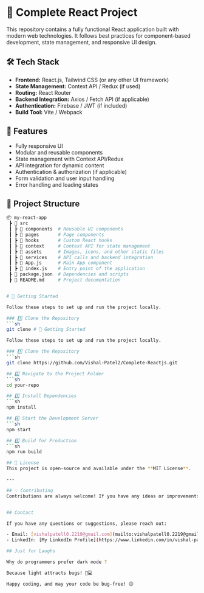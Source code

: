 # 🚀 Complete React Project

This repository contains a fully functional React application built with modern web technologies. It follows best practices for component-based development, state management, and responsive UI design.

## 🛠️ Tech Stack
- **Frontend:** React.js, Tailwind CSS (or any other UI framework)
- **State Management:** Context API / Redux (if used)
- **Routing:** React Router
- **Backend Integration:** Axios / Fetch API (if applicable)
- **Authentication:** Firebase / JWT (if included)
- **Build Tool:** Vite / Webpack

## 📌 Features
- Fully responsive UI
- Modular and reusable components
- State management with Context API/Redux
- API integration for dynamic content
- Authentication & authorization (if applicable)
- Form validation and user input handling
- Error handling and loading states

## 📂 Project Structure
```bash
📦 my-react-app
 ┣ 📂 src
 ┃ ┣ 📂 components  # Reusable UI components
 ┃ ┣ 📂 pages       # Page components
 ┃ ┣ 📂 hooks       # Custom React hooks
 ┃ ┣ 📂 context     # Context API for state management
 ┃ ┣ 📂 assets      # Images, icons, and other static files
 ┃ ┣ 📂 services    # API calls and backend integration
 ┃ ┣ 📜 App.js      # Main App component
 ┃ ┣ 📜 index.js    # Entry point of the application
 ┣ 📜 package.json  # Dependencies and scripts
 ┣ 📜 README.md     # Project documentation


# 🚀 Getting Started

Follow these steps to set up and run the project locally.

### 1️⃣ Clone the Repository
```sh
git clone # 🚀 Getting Started

Follow these steps to set up and run the project locally.

### 1️⃣ Clone the Repository
```sh
git clone https://github.com/Vishal-Patel2/Complete-Reactjs.git

## 2️⃣ Navigate to the Project Folder
```sh
cd your-repo

## 3️⃣ Install Dependencies
```sh
npm install

## 4️⃣ Start the Development Server
```sh
npm start

## 5️⃣ Build for Production
```sh
npm run build

## 📜 License
This project is open-source and available under the **MIT License**.

---

## 💡 Contributing
Contributions are always welcome! If you have any ideas or improvements, feel free to submit a pull request.


## Contact

If you have any questions or suggestions, please reach out:

- Email: [vishalpatell0.2219@gmail.com](mailto:vishalpatell0.2219@gmail.com)
- LinkedIn: [My LinkedIn Profile](https://www.linkedin.com/in/vishal-patel22/)

## Just for Laughs

Why do programmers prefer dark mode ?

Because light attracts bugs! 🐛💻

Happy coding, and may your code be bug-free! 😊

